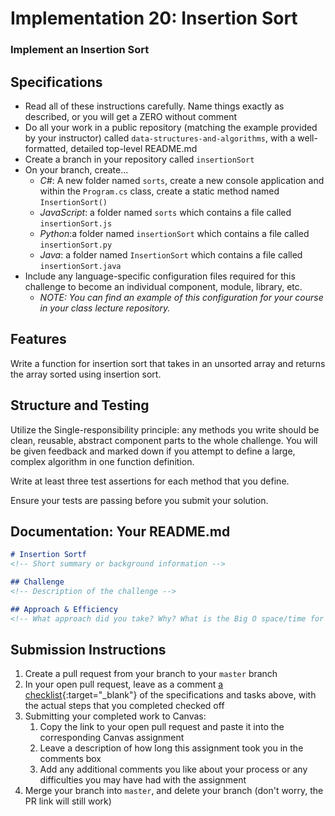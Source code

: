 # Implementation 20: Insertion Sort

### Implement an Insertion Sort

## Specifications
- Read all of these instructions carefully. Name things exactly as described, or you will get a ZERO without comment 
- Do all your work in a public repository (matching the example provided by your instructor) called `data-structures-and-algorithms`, with a well-formatted, detailed top-level README.md
- Create a branch in your repository called `insertionSort`
- On your branch, create...
    - _C#_: A new folder named `sorts`, create a new console application and within the `Program.cs` class, create a static method named `InsertionSort()` 
    - _JavaScript_: a folder named `sorts` which contains a file called `insertionSort.js`
    - _Python_:a folder named `insertionSort` which contains  a file called `insertionSort.py`
    - _Java_: a folder named `InsertionSort` which contains a file called `insertionSort.java`
- Include any language-specific configuration files required for this challenge to become an individual component, module, library, etc.
    - _NOTE: You can find an example of this configuration for your course in your class lecture repository._

## Features 
 Write a function for insertion sort that takes in an unsorted array and returns the array sorted using insertion sort. 

## Structure and Testing
Utilize the Single-responsibility principle: any methods you write should be clean, reusable, abstract component parts to the whole challenge. You will be given feedback and marked down if you attempt to define a large, complex algorithm in one function definition.

Write at least three test assertions for each method that you define. 

Ensure your tests are passing before you submit your solution.


## Documentation: Your README.md

```markdown
# Insertion Sortf
<!-- Short summary or background information -->

## Challenge
<!-- Description of the challenge -->

## Approach & Efficiency
<!-- What approach did you take? Why? What is the Big O space/time for this approach? -->

```

## Submission Instructions
1. Create a pull request from your branch to your `master` branch
1. In your open pull request, leave as a comment [a checklist](https://github.com/blog/1825-task-lists-in-all-markdown-documents){:target="_blank"} of the specifications and tasks above, with the actual steps that you completed checked off
1. Submitting your completed work to Canvas:
    1. Copy the link to your open pull request and paste it into the corresponding Canvas assignment
    1. Leave a description of how long this assignment took you in the comments box
    1. Add any additional comments you like about your process or any difficulties you may have had with the assignment
1. Merge your branch into `master`, and delete your branch (don't worry, the PR link will still work)
